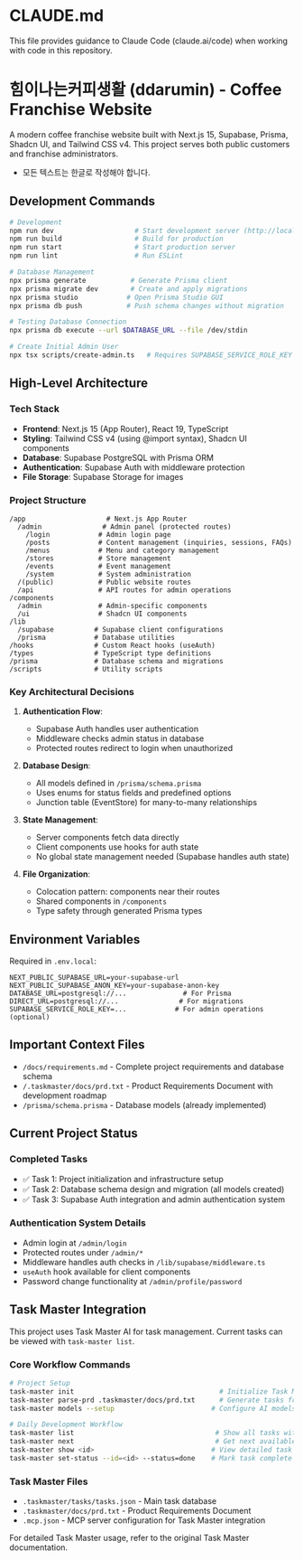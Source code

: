 # CLAUDE.md

This file provides guidance to Claude Code (claude.ai/code) when working with code in this repository.

# 힘이나는커피생활 (ddarumin) - Coffee Franchise Website

A modern coffee franchise website built with Next.js 15, Supabase, Prisma, Shadcn UI, and Tailwind CSS v4. This project serves both public customers and franchise administrators.

- 모든 텍스트는 한글로 작성해야 합니다.

## Development Commands

```bash
# Development
npm run dev                    # Start development server (http://localhost:3000)
npm run build                  # Build for production
npm run start                  # Start production server
npm run lint                   # Run ESLint

# Database Management
npx prisma generate           # Generate Prisma client
npx prisma migrate dev        # Create and apply migrations
npx prisma studio            # Open Prisma Studio GUI
npx prisma db push           # Push schema changes without migration

# Testing Database Connection
npx prisma db execute --url $DATABASE_URL --file /dev/stdin

# Create Initial Admin User
npx tsx scripts/create-admin.ts   # Requires SUPABASE_SERVICE_ROLE_KEY in .env.local
```

## High-Level Architecture

### Tech Stack

- **Frontend**: Next.js 15 (App Router), React 19, TypeScript
- **Styling**: Tailwind CSS v4 (using @import syntax), Shadcn UI components
- **Database**: Supabase PostgreSQL with Prisma ORM
- **Authentication**: Supabase Auth with middleware protection
- **File Storage**: Supabase Storage for images

### Project Structure

```
/app                    # Next.js App Router
  /admin               # Admin panel (protected routes)
    /login            # Admin login page
    /posts            # Content management (inquiries, sessions, FAQs)
    /menus            # Menu and category management
    /stores           # Store management
    /events           # Event management
    /system           # System administration
  /(public)           # Public website routes
  /api                # API routes for admin operations
/components
  /admin              # Admin-specific components
  /ui                 # Shadcn UI components
/lib
  /supabase          # Supabase client configurations
  /prisma            # Database utilities
/hooks               # Custom React hooks (useAuth)
/types               # TypeScript type definitions
/prisma              # Database schema and migrations
/scripts             # Utility scripts
```

### Key Architectural Decisions

1. **Authentication Flow**:

   - Supabase Auth handles user authentication
   - Middleware checks admin status in database
   - Protected routes redirect to login when unauthorized

2. **Database Design**:

   - All models defined in `/prisma/schema.prisma`
   - Uses enums for status fields and predefined options
   - Junction table (EventStore) for many-to-many relationships

3. **State Management**:

   - Server components fetch data directly
   - Client components use hooks for auth state
   - No global state management needed (Supabase handles auth state)

4. **File Organization**:
   - Colocation pattern: components near their routes
   - Shared components in `/components`
   - Type safety through generated Prisma types

## Environment Variables

Required in `.env.local`:

```
NEXT_PUBLIC_SUPABASE_URL=your-supabase-url
NEXT_PUBLIC_SUPABASE_ANON_KEY=your-supabase-anon-key
DATABASE_URL=postgresql://...              # For Prisma
DIRECT_URL=postgresql://...               # For migrations
SUPABASE_SERVICE_ROLE_KEY=...            # For admin operations (optional)
```

## Important Context Files

- `/docs/requirements.md` - Complete project requirements and database schema
- `/.taskmaster/docs/prd.txt` - Product Requirements Document with development roadmap
- `/prisma/schema.prisma` - Database models (already implemented)

## Current Project Status

### Completed Tasks

- ✅ Task 1: Project initialization and infrastructure setup
- ✅ Task 2: Database schema design and migration (all models created)
- ✅ Task 3: Supabase Auth integration and admin authentication system

### Authentication System Details

- Admin login at `/admin/login`
- Protected routes under `/admin/*`
- Middleware handles auth checks in `/lib/supabase/middleware.ts`
- `useAuth` hook available for client components
- Password change functionality at `/admin/profile/password`

## Task Master Integration

This project uses Task Master AI for task management. Current tasks can be viewed with `task-master list`.

### Core Workflow Commands

```bash
# Project Setup
task-master init                                    # Initialize Task Master in current project
task-master parse-prd .taskmaster/docs/prd.txt      # Generate tasks from PRD document
task-master models --setup                        # Configure AI models interactively

# Daily Development Workflow
task-master list                                   # Show all tasks with status
task-master next                                   # Get next available task to work on
task-master show <id>                             # View detailed task information
task-master set-status --id=<id> --status=done    # Mark task complete
```

### Task Master Files

- `.taskmaster/tasks/tasks.json` - Main task database
- `.taskmaster/docs/prd.txt` - Product Requirements Document
- `.mcp.json` - MCP server configuration for Task Master integration

For detailed Task Master usage, refer to the original Task Master documentation.
